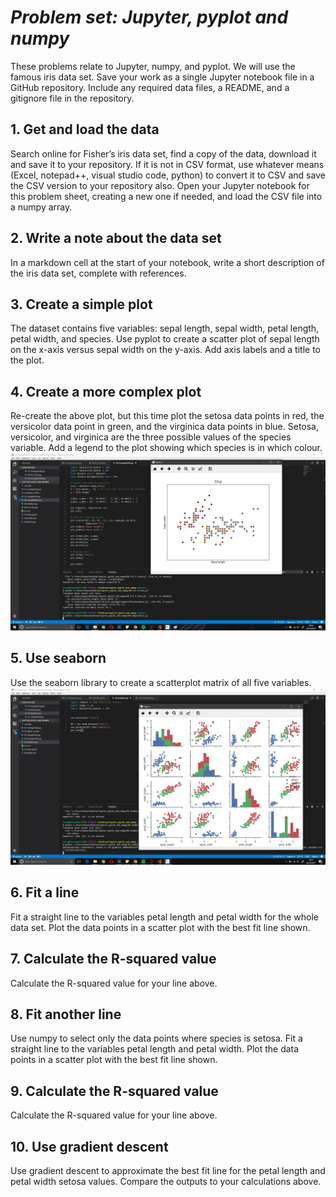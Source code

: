 # **_Problem set: Jupyter, pyplot and numpy_** 

These problems relate to Jupyter, numpy, and pyplot. We will use the famous iris data set. Save your work as a single Jupyter notebook file in a GitHub repository. Include any required data files, a README, and a gitignore file in the repository.

## 1. Get and load the data

Search online for Fisher’s iris data set, find a copy of the data, download it and save it to your repository. If it is not in CSV format, use whatever means (Excel, notepad++, visual studio code, python) to convert it to CSV and save the CSV version to your repository also. Open your Jupyter notebook for this problem sheet, creating a new one if needed, and load the CSV file into a numpy array.

## 2. Write a note about the data set

In a markdown cell at the start of your notebook, write a short description of the iris data set, complete with references.

## 3. Create a simple plot

The dataset contains five variables: sepal length, sepal width, petal length, petal width, and species. Use pyplot to create a scatter plot of sepal length on the x-axis versus sepal width on the y-axis. Add axis labels and a title to the plot.

## 4. Create a more complex plot

Re-create the above plot, but this time plot the setosa data points in red, the versicolor data point in green, and the virginica data points in blue. Setosa, versicolor, and virginica are the three possible values of the species variable. Add a legend to the plot showing which species is in which colour.
[![N|Solid](https://github.com/heanuea/Problem-set-Jupyter-pyplot-and-numpy/blob/master/04ComplexPlot.jpg)](https://github.com/heanuea/Problem-set-Jupyter-pyplot-and-numpy/blob/master/05.SeaBorn.py/nsolid)


## 5. Use seaborn

Use the seaborn library to create a scatterplot matrix of all five variables.
[![N|Solid](https://github.com/heanuea/Problem-set-Jupyter-pyplot-and-numpy/blob/master/Seaborn.jpg)](https://github.com/heanuea/Problem-set-Jupyter-pyplot-and-numpy/blob/master/05.SeaBorn.py/nsolid)

## 6. Fit a line

Fit a straight line to the variables petal length and petal width for the whole data set. Plot the data points in a scatter plot with the best fit line shown.

## 7. Calculate the R-squared value

Calculate the R-squared value for your line above.

## 8. Fit another line

Use numpy to select only the data points where species is setosa. Fit a straight line to the variables petal length and petal width. Plot the data points in a scatter plot with the best fit line shown.

## 9. Calculate the R-squared value

Calculate the R-squared value for your line above.

## 10. Use gradient descent

Use gradient descent to approximate the best fit line for the petal length and petal width setosa values. Compare the outputs to your calculations above.
